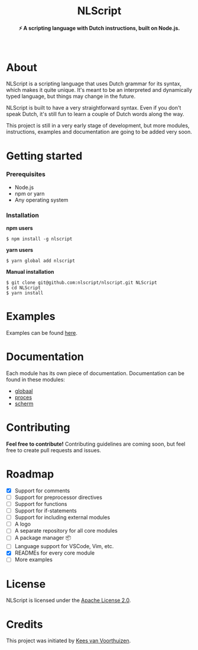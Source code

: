 <div align="center">
  <h1>NLScript</h1>
  <h4>⚡ A scripting language with Dutch instructions, built on Node.js.</h4>
  <br>
</div>

# About
NLScript is a scripting language that uses Dutch grammar for its syntax, which makes it quite unique. It's meant to be an interpreted and dynamically typed language, but things may change in the future.

NLScript is built to have a very straightforward syntax. Even if you don't speak Dutch, it's still fun to learn a couple of Dutch words along the way.

This project is still in a very early stage of development, but more modules, instructions, examples and documentation are going to be added very soon.

# Getting started
### Prerequisites
- Node.js
- npm or yarn
- Any operating system

### Installation
**npm users**

```
$ npm install -g nlscript
```

**yarn users**

```
$ yarn global add nlscript
```

**Manual installation**
```
$ git clone git@github.com:nlscript/nlscript.git NLScript
$ cd NLScript
$ yarn install
```

# Examples
Examples can be found [here](/examples).

# Documentation
Each module has its own piece of documentation. Documentation can be found in these modules:
- [globaal](/src/modules/globaal)
- [proces](/src/modules/proces)
- [scherm](/src/modules/scherm)

# Contributing
**Feel free to contribute!** Contributing guidelines are coming soon, but feel free to create pull requests and issues.

# Roadmap
- [x] Support for comments
- [ ] Support for preprocessor directives
- [ ] Support for functions
- [ ] Support for if-statements
- [ ] Support for including external modules
- [ ] A logo
- [ ] A separate repository for all core modules
- [ ] A package manager 📦
- [ ] Language support for VSCode, Vim, etc.
- [x] READMEs for every core module
- [ ] More examples

# License
NLScript is licensed under the [Apache License 2.0](/LICENSE).

# Credits
This project was initiated by [Kees van Voorthuizen](https://github.com/keesvv).
